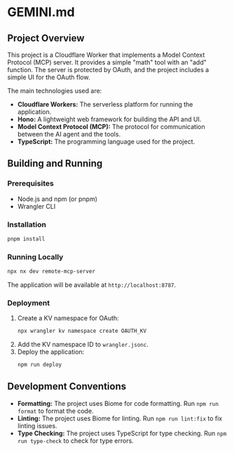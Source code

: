 # GEMINI.md

## Project Overview

This project is a Cloudflare Worker that implements a Model Context Protocol (MCP) server. It provides a simple "math" tool with an "add" function. The server is protected by OAuth, and the project includes a simple UI for the OAuth flow.

The main technologies used are:

*   **Cloudflare Workers:** The serverless platform for running the application.
*   **Hono:** A lightweight web framework for building the API and UI.
*   **Model Context Protocol (MCP):** The protocol for communication between the AI agent and the tools.
*   **TypeScript:** The programming language used for the project.

## Building and Running

### Prerequisites

*   Node.js and npm (or pnpm)
*   Wrangler CLI

### Installation

```bash
pnpm install
```

### Running Locally

```bash
npx nx dev remote-mcp-server
```

The application will be available at `http://localhost:8787`.

### Deployment

1.  Create a KV namespace for OAuth:
    ```bash
    npx wrangler kv namespace create OAUTH_KV
    ```
2.  Add the KV namespace ID to `wrangler.jsonc`.
3.  Deploy the application:
    ```bash
    npm run deploy
    ```

## Development Conventions

*   **Formatting:** The project uses Biome for code formatting. Run `npm run format` to format the code.
*   **Linting:** The project uses Biome for linting. Run `npm run lint:fix` to fix linting issues.
*   **Type Checking:** The project uses TypeScript for type checking. Run `npm run type-check` to check for type errors.
